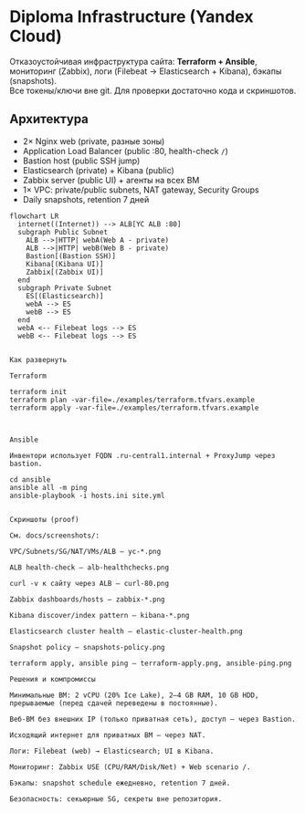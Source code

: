 # Diploma Infrastructure (Yandex Cloud)

Отказоустойчивая инфраструктура сайта: **Terraform + Ansible**, мониторинг (Zabbix), логи (Filebeat → Elasticsearch + Kibana), бэкапы (snapshots).  
Все токены/ключи вне git. Для проверки достаточно кода и скриншотов.

## Архитектура

- 2× Nginx web (private, разные зоны)
- Application Load Balancer (public :80, health-check `/`)
- Bastion host (public SSH jump)
- Elasticsearch (private) + Kibana (public)
- Zabbix server (public UI) + агенты на всех ВМ
- 1× VPC: private/public subnets, NAT gateway, Security Groups
- Daily snapshots, retention 7 дней

```mermaid
flowchart LR
  internet((Internet)) --> ALB[YC ALB :80]
  subgraph Public Subnet
    ALB -->|HTTP| webA(Web A - private)
    ALB -->|HTTP| webB(Web B - private)
    Bastion[(Bastion SSH)]
    Kibana[(Kibana UI)]
    Zabbix[(Zabbix UI)]
  end
  subgraph Private Subnet
    ES[(Elasticsearch)]
    webA --> ES
    webB --> ES
  end
  webA <-- Filebeat logs --> ES
  webB <-- Filebeat logs --> ES


Как развернуть

Terraform

terraform init
terraform plan -var-file=./examples/terraform.tfvars.example
terraform apply -var-file=./examples/terraform.tfvars.example



Ansible

Инвентори использует FQDN .ru-central1.internal + ProxyJump через bastion.

cd ansible
ansible all -m ping
ansible-playbook -i hosts.ini site.yml


Скриншоты (proof)

См. docs/screenshots/:

VPC/Subnets/SG/NAT/VMs/ALB — yc-*.png

ALB health-check — alb-healthchecks.png

curl -v к сайту через ALB — curl-80.png

Zabbix dashboards/hosts — zabbix-*.png

Kibana discover/index pattern — kibana-*.png

Elasticsearch cluster health — elastic-cluster-health.png

Snapshot policy — snapshots-policy.png

terraform apply, ansible ping — terraform-apply.png, ansible-ping.png

Решения и компромиссы

Минимальные ВМ: 2 vCPU (20% Ice Lake), 2–4 GB RAM, 10 GB HDD, прерываемые (перед сдачей переведены в постоянные).

Веб-ВМ без внешних IP (только приватная сеть), доступ — через Bastion.

Исходящий интернет для приватных ВМ — через NAT.

Логи: Filebeat (web) → Elasticsearch; UI в Kibana.

Мониторинг: Zabbix USE (CPU/RAM/Disk/Net) + Web scenario /.

Бэкапы: snapshot schedule ежедневно, retention 7 дней.

Безопасность: секьюрные SG, секреты вне репозитория.